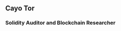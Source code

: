 ## Cayo Tor
### Solidity Auditor and Blockchain Researcher



[blog]: s
[twitter]: s
[wallet]: s
[linkedin]: s
[discord]: s